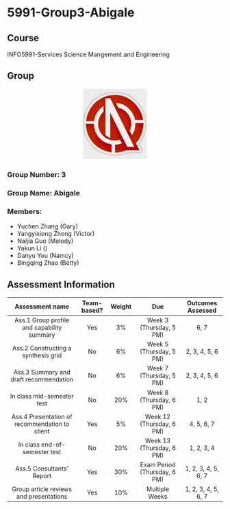 # 5991-Group3-Abigale

## Course
INFO5991-Services Science Mangement and Engineering

## Group
<p align="center">
  <img src="https://github.com/PPX123/5991-Group3-Abigale/blob/master/Assignment-1/LOGO.jpg" width="150">
</p>

### Group Number: 3
### Group Name: Abigale
### Members:
+ Yuchen Zhang (Gary)
+ Yangyixiong Zhong (Victor)
+ Naijia Guo (Melody)
+ Yakun Li ()
+ Danyu You (Namcy)
+ Bingqing Zhao (Betty)

## Assessment Information
| Assessment name	| Team-based?	| Weight | Due | Outcomes Assessed |
|:---------------:|:-----------:|:------:|:---:|:-----------------:|
| Ass.1 Group profile and capability summary | Yes | 3%	| Week 3 (Thursday, 5 PM) |	6, 7 |
| Ass.2 Constructing a synthesis grid	| No	| 6%	| Week 5 (Thursday, 5 PM)	| 2, 3, 4, 5, 6 |
| Ass.3 Summary and draft recommendation	| No | 6%	| Week 7 (Thursday, 5 PM)	| 2, 3, 4, 5, 6 |
| In class mid-semester test	| No	| 20%	| Week 8 (Thursday, 6 PM)	| 1, 2 |
| Ass.4 Presentation of recommendation to client	| Yes	| 5%	| Week 12 (Thursday, 6 PM)	| 4, 5, 6, 7 |
| In class end-of-semester test	| No	| 20%	| Week 13 (Thursday, 6 PM)	| 1, 2, 3, 4 |
| Ass.5 Consultants' Report	| Yes	| 30%	| Exam Period (Thursday, 6 PM)	| 1, 2, 3, 4, 5, 6, 7 |
| Group article reviews and presentations |	Yes |	10%	| Multiple Weeks	| 1, 2, 3, 4, 5, 6, 7 |
